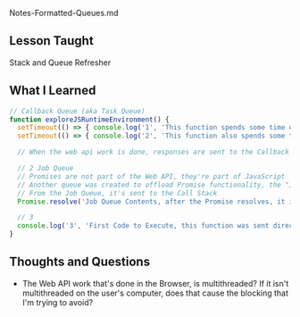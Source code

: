 Notes-Formatted-Queues.md
## Lesson Taught

Stack and Queue Refresher

## What I Learned

```javascript
// Callback Queue (aka Task Queue)
function exploreJSRuntimeEnvironment() { 
  setTimeout(() => { console.log('1', 'This function spends some time outside of JavaScript (In the Browser\'s Web API). When it completes, it is sent to the call stack.') },  0) // Sent over to the Web API
  setTimeout(() => { console.log('2', 'This function also spends some time outside of JavaScript (In the Browser\'s Web API). When it completes, it\'s sent to the call stack.') }, 10) // Sent over to the Web API

  // When the web api work is done, responses are sent to the Callback Queue

  // 2 Job Queue
  // Promises are not part of the Web API, they're part of JavaScript
  // Another queue was created to offload Promise functionality, the "Job Queue" (also called the Microtask Queue).
  // From the Job Queue, it's sent to the Call Stack
  Promise.resolve('Job Queue Contents, after the Promise resolves, it is sent to the Call Stack').then((data) => console.log('2', data))

  // 3
  console.log('3', 'First Code to Execute, this function was sent directly to the Call Stack.') // This line is read into the call stack first, and then executed
}
```

## Thoughts and Questions

- The Web API work that's done in the Browser, is multithreaded? If it isn't multithreaded on the user's computer, does that cause the blocking that I'm trying to avoid?